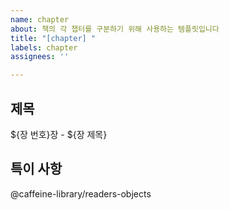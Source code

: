 ```yaml
---
name: chapter
about: 책의 각 챕터를 구분하기 위해 사용하는 템플릿입니다
title: "[chapter] "
labels: chapter
assignees: ''

---
```


## 제목
${장 번호}장 - ${장 제목}

## 특이 사항

@caffeine-library/readers-objects 
